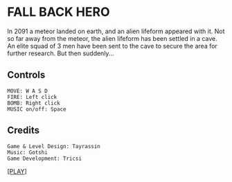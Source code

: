 # FALL BACK HERO

In 2091 a meteor landed on earth, and an alien lifeform appeared with it.
Not so far away from the meteor, the alien lifeform has been settled in a cave.
An elite squad of 3 men have been sent to the cave to secure the area for further research.
But then suddenly...

## Controls
```
MOVE: W A S D
FIRE: Left click 
BOMB: Right click
MUSIC on/off: Space
```

## Credits
```
Game & Level Design: Tayrassin
Music: Gotshi
Game Development: Tricsi
```

[[PLAY]](https://tricsi.github.io/back/dist/)
